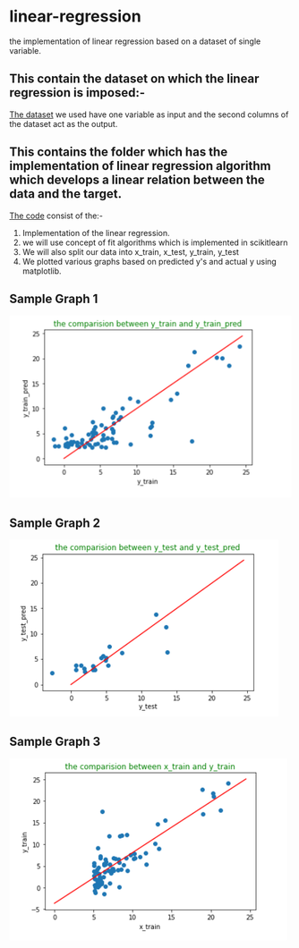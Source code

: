 # linear-regression
the implementation of linear regression based on a dataset of single variable.
## This contain the dataset on which the linear regression is imposed:-
[The dataset](https://github.com/EESHAN-ANAND/linear-regression/blob/main/linear-regression-main/single_variable.csv) we used have one variable as input and the second columns of the dataset act as the output.

## This contains the folder which has the implementation of linear regression algorithm which develops a linear relation between the data and the target.
[The code](https://github.com/EESHAN-ANAND/linear-regression/blob/main/linear-regression-main/linear%20regression%20with%20single%20variable.ipynb) consist of the:- 
1. Implementation of the linear regression.
2. we will use concept of fit algorithms which is implemented in scikitlearn
3. We will also split our data into x_train, x_test, y_train, y_test 
4. We plotted various graphs based on predicted y's and actual y using matplotlib.
## Sample Graph 1
![Sample picture 1](https://github.com/EESHAN-ANAND/linear-regression/blob/main/linear-regression-main/photo1.png)
## Sample Graph 2
![Sample picture 2](https://github.com/EESHAN-ANAND/linear-regression/blob/main/linear-regression-main/photo2.png)
## Sample Graph 3
![Sample picture 3](https://github.com/EESHAN-ANAND/linear-regression/blob/main/linear-regression-main/photo3.png)
